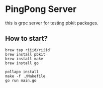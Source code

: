 
# PingPong Server

this is grpc server for testing pbkit packages.


## How to start?

```
brew tap riiid/riiid
brew install pbkit
brew install make
brew install go

pollapo install
make -f ./Makefile
go run main.go
```

